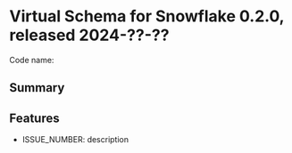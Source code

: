 # Virtual Schema for Snowflake 0.2.0, released 2024-??-??

Code name:

## Summary

## Features

* ISSUE_NUMBER: description


